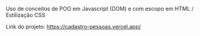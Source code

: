 
Uso de conceitos de POO em Javascript (DOM) e com escopo em HTML / Estilização CSS

Link do projeto: https://cadastro-pessoas.vercel.app/
